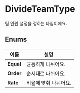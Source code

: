 # **DivideTeamType**


팀 인원 설정을 정하는 타입이에요. 
## **Enums**

 **이름** | **설명** |
 --- | --- |
**Equal** |균등하게 나뉘어요. |
**Order** |순서대로 나뉘어요. |
**Rate** |비율에 맞춰 나뉘어요. |
